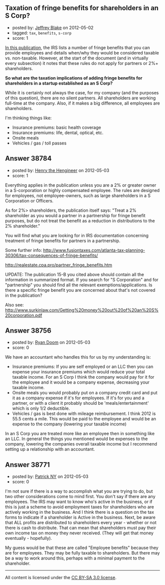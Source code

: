 ## Taxation of fringe benefits for shareholders in an S Corp?

- posted by: [Jeffrey Blake](https://stackexchange.com/users/-1/7966-jeffrey-blake) on 2012-05-02
- tagged: `tax`, `benefits`, `s-corp`
- score: 1

[In this publication](http://www.irs.gov/publications/p15b/ar02.html), the IRS lists a number of fringe benefits that you can provide employees and details when/why they would be considered taxable vs. non-taxable. However, at the start of the document (and in virtually every subsection) it notes that these rules do not apply for partners or 2%+ shareholders.

**So what are the taxation implications of adding fringe benefits for shareholders in a startup established as an S Corp?**

While it is certainly not always the case, for my company (and the purposes of this question), there are no silent partners. All shareholders are working full-time at the company. Also, if it makes a big difference, all employees are shareholders.

I'm thinking things like:

 - Insurance premiums: basic health coverage
 - Insurance premiums: life, dental, optical, etc.
 - Onsite meals
 - Vehicles / gas / toll passes


## Answer 38784

- posted by: [Henry the Hengineer](https://stackexchange.com/users/-1/1692-henry-the-hengineer) on 2012-05-03
- score: 1

Everything applies in the publication unless you are a 2% or greater owner in a S-corporation or highly compensated employee. The rules are designed for employees, not employee-owners, such as large shareholders in a S Corporation or Officers.

As for 2%> shareholders, the publication itself says: "Treat a 2% shareholder as you would a partner in a partnership for fringe benefit purposes, but do not treat the benefit as a reduction in distributions to the 2% shareholder." 

You will find what you are looking for in IRS documentation concerning treatment of fringe benefits for partners in a partnership. 

Some further info: 
http://www.fusiontaxes.com/atlanta-tax-planning-30306/tax-consequences-of-fringe-benefits/

http://realestate.cpa.pro/partner_fringe_benefits.htm


UPDATE:
The publication 15-B you cited above should contain all the information in summarized format. If you search for "S Corporation" and for "partnership" you should find all the relevant exemptions/applications. Is there a specific fringe benefit you are concerned about that's not covered in the publication?

Also see:
http://www.surkinlaw.com/Getting%20money%20out%20of%20an%20S%20corporation.pdf


## Answer 38756

- posted by: [Ryan Doom](https://stackexchange.com/users/-1/5655-ryan-doom) on 2012-05-03
- score: 0

We have an accountant who handles this for us by my understanding is:

 - Insurance premiums: If you are self employed or an LLC then you can expense your insurance premiums which would reduce your total taxable income. For an S Corp I think the company would pay for it for the employee and it would be a company expense, decreasing your taxable income.
 - Onsite meals you would probably put on a company credit card and put it as a company expense if it's for employees. If it's for you and a partner, or with a client it probably should be 'meals/entertainment' which is only 1/2 deductible. 
 - Vehicles / gas is best done with mileage reimbursement.  I think 2012 is 55.5 cents a mile. This would be paid to the employee and would be an expense to the company (lowering your taxable income)

In an S Corp you are treated more like an employee then in something like an LLC. In general the things you mentioned would be expenses to the company, lowering the companies overall taxable income but I recommend setting up a relationship with an accountant.  


## Answer 38771

- posted by: [Patrick NY](https://stackexchange.com/users/-1/14366-patrick-ny) on 2012-05-03
- score: 0

I'm not sure if there is a way to accomplish what you are trying to do, but two other considerations come to mind first.
You don't say if there are any employees. The IRS may want to know who's active in the business, or if this is just a scheme to avoid employment taxes for shareholders who are actively working in the business. And I think there is a question on the tax forms to indicate if a shareholder is Active in the business.
Next, be aware that ALL profits are distributed to shareholders every year - whether or not there is cash to distribute. That can mean that shareholders must pay their own income tax on money they never received. (They will get that money eventually - hopefully).

My guess would be that these are called "Employee benefits" because they are for employees. They may be fully taxable to shareholders. But there may be a way to work around this, perhaps with a minimal payment to the shareholder.




---

All content is licensed under the [CC BY-SA 3.0 license](https://creativecommons.org/licenses/by-sa/3.0/).
